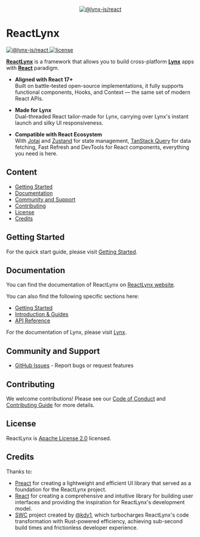 <p align="center">
  <a aria-label="ReactLynx banner" href="https://lynxjs.org/react/">
    <img alt="@lynx-js/react" src="https://lf-lynx.tiktok-cdns.com/obj/lynx-artifacts-oss-sg/lynx-website/assets/react-lynx-banner.png" />
  </a>
</p>

# ReactLynx

<p>
  <a aria-label="NPM version" href="https://www.npmjs.com/package/@lynx-js/react">
    <img alt="@lynx-js/react" src="https://img.shields.io/npm/v/@lynx-js/react?logo=npm" />
  </a>
  <a aria-label="License" href="https://github.com/lynx-family/lynx-stack/blob/main/LICENSE">
    <img src="https://img.shields.io/badge/License-Apache--2.0-blue" alt="license" />
  </a>
</p>

[**ReactLynx**](https://lynxjs.org/react/) is a framework that allows you to build cross-platform [**Lynx**](https://lynxjs.org/) apps with [**React**](https://react.dev/) paradigm.

- **Aligned with React 17+**\
  Built on battle-tested open-source implementations, it fully supports functional components, Hooks, and Context — the same set of modern React APIs.

- **Made for Lynx**\
  Dual-threaded React tailor-made for Lynx, carrying over Lynx's instant launch and silky UI responsiveness.

- **Compatible with React Ecosystem**\
  With [Jotai](https://jotai.org/) and [Zustand](https://zustand-demo.pmnd.rs/) for state management, [TanStack Query](https://tanstack.com/query/latest) for data fetching, Fast Refresh and DevTools for React components, everything you need is here.

## Content

- [Getting Started](#getting-started)
- [Documentation](#documentation)
- [Community and Support](#community-and-support)
- [Contributing](#contributing)
- [License](#license)
- [Credits](#credits)

## Getting Started

For the quick start guide, please visit [Getting Started](https://lynxjs.org/guide/start/quick-start.html).

## Documentation

You can find the documentation of ReactLynx on [ReactLynx website](https://lynxjs.org/react/).

You can also find the following specific sections here:

- [Getting Started](https://lynxjs.org/guide/start/quick-start.html)
- [Introduction & Guides](https://lynxjs.org/react/introduction.html)
- [API Reference](https://lynxjs.org/api/react.html)

For the documentation of Lynx, please visit [Lynx](https://lynxjs.org/).

## Community and Support

- [GitHub Issues](https://github.com/lynx-family/lynx-stack/issues) - Report bugs or request features

## Contributing

We welcome contributions! Please see our [Code of Conduct](https://github.com/lynx-family/lynx-stack/blob/main/CODE_OF_CONDUCT.md) and [Contributing Guide](https://github.com/lynx-family/lynx-stack/blob/main/CONTRIBUTING.md) for more details.

## License

ReactLynx is [Apache License 2.0](https://github.com/lynx-family/lynx-stack/blob/main/LICENSE) licensed.

## Credits

Thanks to:

- [Preact](https://preactjs.com/) for creating a lightweight and efficient UI library that served as a foundation for the ReactLynx project.
- [React](https://react.dev/) for creating a comprehensive and intuitive library for building user interfaces and providing the inspiration for ReactLynx's development model.
- [SWC](https://github.com/swc-project/swc) project created by [@kdy1](https://github.com/kdy1), which turbocharges ReactLynx's code transformation with Rust-powered efficiency, achieving sub-second build times and frictionless developer experience.
